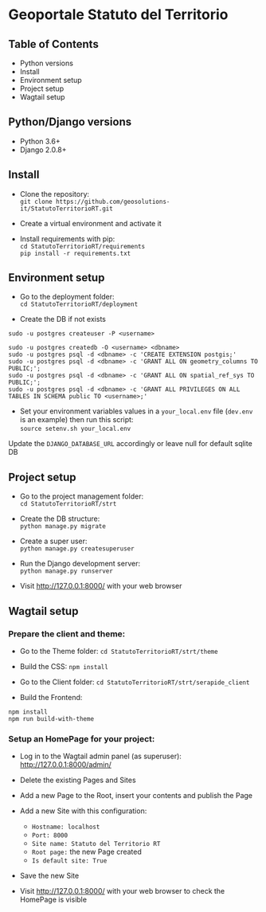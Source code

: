 # Geoportale Statuto del Territorio


## Table of Contents

- Python versions
- Install
- Environment setup
- Project setup
- Wagtail setup


## Python/Django versions

- Python 3.6+
- Django 2.0.8+

## Install

- Clone the repository:\
`git clone https://github.com/geosolutions-it/StatutoTerritorioRT.git`

- Create a virtual environment and activate it

- Install requirements with pip:\
`cd StatutoTerritorioRT/requirements`\
`pip install -r requirements.txt`


## Environment setup

- Go to the deployment folder:\
`cd StatutoTerritorioRT/deployment`

- Create the DB if not exists
```
sudo -u postgres createuser -P <username>

sudo -u postgres createdb -O <username> <dbname>
sudo -u postgres psql -d <dbname> -c 'CREATE EXTENSION postgis;'
sudo -u postgres psql -d <dbname> -c 'GRANT ALL ON geometry_columns TO PUBLIC;';
sudo -u postgres psql -d <dbname> -c 'GRANT ALL ON spatial_ref_sys TO PUBLIC;';
sudo -u postgres psql -d <dbname> -c 'GRANT ALL PRIVILEGES ON ALL TABLES IN SCHEMA public TO <username>;'
```

- Set your environment variables values in a `your_local.env` file (`dev.env` is an example) then run this script:\
`source setenv.sh your_local.env`

Update the `DJANGO_DATABASE_URL` accordingly or leave null for default sqlite DB

## Project setup

- Go to the project management folder:\
`cd StatutoTerritorioRT/strt`

- Create the DB structure:\
`python manage.py migrate`

- Create a super user:\
`python manage.py createsuperuser`

- Run the Django development server:\
`python manage.py runserver`

- Visit http://127.0.0.1:8000/ with your web browser


## Wagtail setup

### Prepare the client and theme:

- Go to the Theme folder:
`cd StatutoTerritorioRT/strt/theme`

- Build the CSS:
`npm install`

- Go to the Client folder:
`cd StatutoTerritorioRT/strt/serapide_client`

- Build the Frontend:
```
npm install
npm run build-with-theme
```

### Setup an HomePage for your project:

- Log in to the Wagtail admin panel (as superuser):\
http://127.0.0.1:8000/admin/

- Delete the existing Pages and Sites

- Add a new Page to the Root, insert your contents and publish the Page

- Add a new Site with this configuration:
  - `Hostname: localhost`
  - `Port: 8000`
  - `Site name: Statuto del Territorio RT`
  - `Root page:` the new Page created
  - `Is default site: True`

- Save the new Site

- Visit http://127.0.0.1:8000/ with your web browser to check the HomePage is visible
